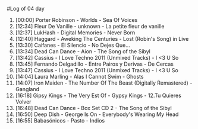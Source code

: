 #Log of 04 day

1. [00:00] Porter Robinson - Worlds - Sea Of Voices
1. [12:34] Fleur De Vanille - unknown - La petite fleur de vanille
1. [12:37] LukHash - Digital Memories - Never Born
1. [12:40] Haggard - Aweking The Centuries - Lost (Robin's Song) in Live
1. [13:30] Caifanes - El Silencio - No Dejes Que...
1. [13:34] Dead Can Dance - Aion - The Song of the Sibyl
1. [13:42] Cassius - I Love Techno 2011 (Unmixed Tracks) - I <3 U So
1. [13:45] Fernando Delgadillo - Entre Pairos y Derivas - De Cercas
1. [13:47] Cassius - I Love Techno 2011 (Unmixed Tracks) - I <3 U So
1. [14:04] Laura Marling - Alas I Cannot Swim - Ghosts
1. [14:07] Iron Maiden - The Number Of The Beast (Digitally Remastered) - Gangland
1. [16:18] Gipsy Kings - The Very Est Of - Gypsy Kings - 12.Tu Quieres Volver
1. [16:48] Dead Can Dance - Box Set CD 2 - The Song of the Sibyl
1. [16:50] Deep Dish - George Is On - Everybody's Wearing My Head
1. [16:55] Babasónicos - Pasto - Indios
